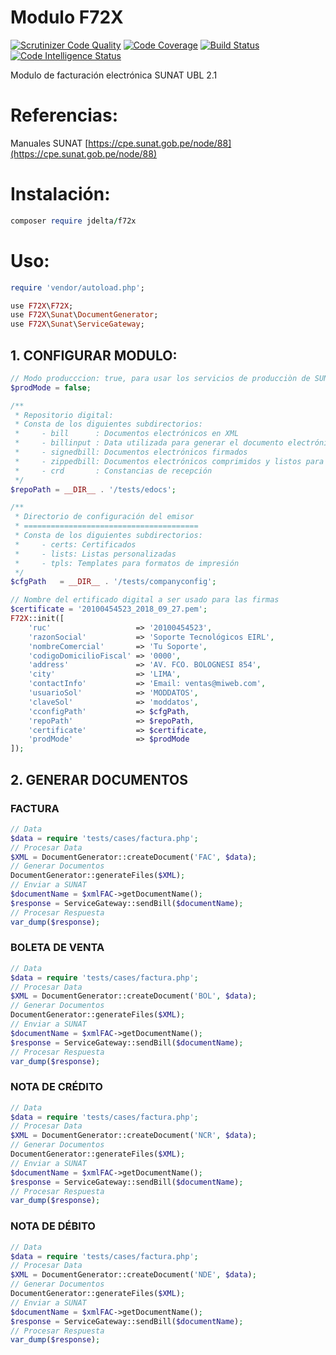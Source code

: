 # Modulo F72X
[![Scrutinizer Code Quality](https://scrutinizer-ci.com/g/jDelta/F72X/badges/quality-score.png?b=master)](https://scrutinizer-ci.com/g/jDelta/F72X/?branch=master)
[![Code Coverage](https://scrutinizer-ci.com/g/jDelta/F72X/badges/coverage.png?b=master)](https://scrutinizer-ci.com/g/jDelta/F72X/?branch=master)
[![Build Status](https://scrutinizer-ci.com/g/jDelta/F72X/badges/build.png?b=master)](https://scrutinizer-ci.com/g/jDelta/F72X/build-status/master)
[![Code Intelligence Status](https://scrutinizer-ci.com/g/jDelta/F72X/badges/code-intelligence.svg?b=master)](https://scrutinizer-ci.com/code-intelligence)

Modulo de facturación electrónica SUNAT UBL 2.1
# Referencias:
Manuales SUNAT
[https://cpe.sunat.gob.pe/node/88](https://cpe.sunat.gob.pe/node/88)

# Instalación:
```ruby
composer require jdelta/f72x
````
# Uso:
```ruby
require 'vendor/autoload.php';

use F72X\F72X;
use F72X\Sunat\DocumentGenerator;
use F72X\Sunat\ServiceGateway;
```
## 1. CONFIGURAR MODULO:
```php
// Modo producccion: true, para usar los servicios de producciòn de SUNAT.
$prodMode = false;

/**
 * Repositorio digital:
 * Consta de los diguientes subdirectorios:
 *     - bill      : Documentos electrónicos en XML
 *     - billinput : Data utilizada para generar el documento electrónico
 *     - signedbill: Documentos electrónicos firmados
 *     - zippedbill: Documentos electrónicos comprimidos y listos para ser enviadas a SUNAT
 *     - crd       : Constancias de recepción
 */
$repoPath = __DIR__ . '/tests/edocs';

/**
 * Directorio de configuración del emisor
 * =======================================
 * Consta de los diguientes subdirectorios:
 *     - certs: Certificados
 *     - lists: Listas personalizadas
 *     - tpls: Templates para formatos de impresión
 */
$cfgPath   = __DIR__ . '/tests/companyconfig';

// Nombre del ertificado digital a ser usado para las firmas
$certificate = '20100454523_2018_09_27.pem';
F72X::init([
    'ruc'                   => '20100454523',
    'razonSocial'           => 'Soporte Tecnológicos EIRL',
    'nombreComercial'       => 'Tu Soporte',
    'codigoDomicilioFiscal' => '0000',
    'address'               => 'AV. FCO. BOLOGNESI 854',
    'city'                  => 'LIMA',
    'contactInfo'           => 'Email: ventas@miweb.com',
    'usuarioSol'            => 'MODDATOS',
    'claveSol'              => 'moddatos',
    'cconfigPath'           => $cfgPath,
    'repoPath'              => $repoPath,
    'certificate'           => $certificate,
    'prodMode'              => $prodMode
]);
```
## 2. GENERAR DOCUMENTOS
### FACTURA
```php
// Data
$data = require 'tests/cases/factura.php';
// Procesar Data
$XML = DocumentGenerator::createDocument('FAC', $data);
// Generar Documentos
DocumentGenerator::generateFiles($XML);
// Enviar a SUNAT
$documentName = $xmlFAC->getDocumentName();
$response = ServiceGateway::sendBill($documentName);
// Procesar Respuesta
var_dump($response);
```
### BOLETA DE VENTA
```php
// Data
$data = require 'tests/cases/factura.php';
// Procesar Data
$XML = DocumentGenerator::createDocument('BOL', $data);
// Generar Documentos
DocumentGenerator::generateFiles($XML);
// Enviar a SUNAT
$documentName = $xmlFAC->getDocumentName();
$response = ServiceGateway::sendBill($documentName);
// Procesar Respuesta
var_dump($response);
```

### NOTA DE CRÉDITO
```php
// Data
$data = require 'tests/cases/factura.php';
// Procesar Data
$XML = DocumentGenerator::createDocument('NCR', $data);
// Generar Documentos
DocumentGenerator::generateFiles($XML);
// Enviar a SUNAT
$documentName = $xmlFAC->getDocumentName();
$response = ServiceGateway::sendBill($documentName);
// Procesar Respuesta
var_dump($response);
```

### NOTA DE DÉBITO
```php
// Data
$data = require 'tests/cases/factura.php';
// Procesar Data
$XML = DocumentGenerator::createDocument('NDE', $data);
// Generar Documentos
DocumentGenerator::generateFiles($XML);
// Enviar a SUNAT
$documentName = $xmlFAC->getDocumentName();
$response = ServiceGateway::sendBill($documentName);
// Procesar Respuesta
var_dump($response);
```